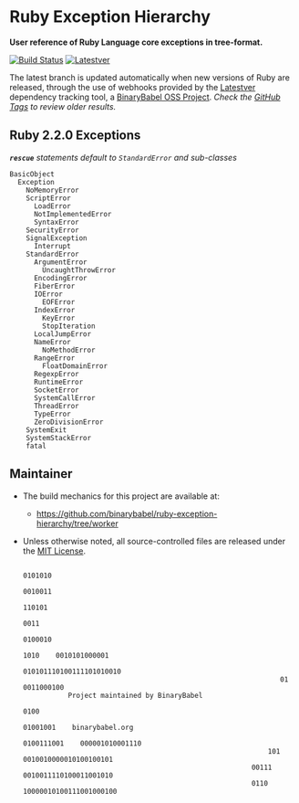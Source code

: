 # Ruby Exception Hierarchy

**User reference of Ruby Language core exceptions in tree-format.**

[![Build Status](https://travis-ci.org/binarybabel/ruby-exception-hierarchy.svg?branch=latest)](https://travis-ci.org/binarybabel/ruby-exception-hierarchy) [![Latestver](https://lv.binarybabel.org/catalog-api/ruby/latest.svg?v=2.2.0)](https://lv.binarybabel.org/catalog/ruby/latest)

The latest branch is updated automatically when new versions of Ruby are released, through the use of webhooks provided by the [Latestver](https://lv.binarybabel.org) dependency tracking tool, a [BinaryBabel OSS Project](https://github.com/binarybabel/latestver#readme). _Check the [GitHub Tags](https://github.com/binarybabel/ruby-exception-hierarchy/releases) to review older results._

## Ruby 2.2.0 Exceptions

_**`rescue`** statements default to `StandardError` and sub-classes_

```
BasicObject
  Exception
    NoMemoryError
    ScriptError
      LoadError
      NotImplementedError
      SyntaxError
    SecurityError
    SignalException
      Interrupt
    StandardError
      ArgumentError
        UncaughtThrowError
      EncodingError
      FiberError
      IOError
        EOFError
      IndexError
        KeyError
        StopIteration
      LocalJumpError
      NameError
        NoMethodError
      RangeError
        FloatDomainError
      RegexpError
      RuntimeError
      SocketError
      SystemCallError
      ThreadError
      TypeError
      ZeroDivisionError
    SystemExit
    SystemStackError
    fatal
```

## Maintainer
* The build mechanics for this project are available at:
  * https://github.com/binarybabel/ruby-exception-hierarchy/tree/worker
* Unless otherwise noted, all source-controlled files are released under the [MIT License](https://opensource.org/licenses/MIT).


                                                                                  0101010
                                                                               0010011
                                                                             110101
                                                                           0011
                                                                                    0100010
                                                                       1010    0010101000001
                                                                      010101110100111101010010
                                                                     01     0011000100
                 Project maintained by BinaryBabel
                                                                       0100
                                                                    01001001    binarybabel.org
                                                                   0100111001    000001010001110
                                                                  101       0010010000010100100101
                                                              00111          0010011110100011001010
                                                              0110            10000010100111001000100
